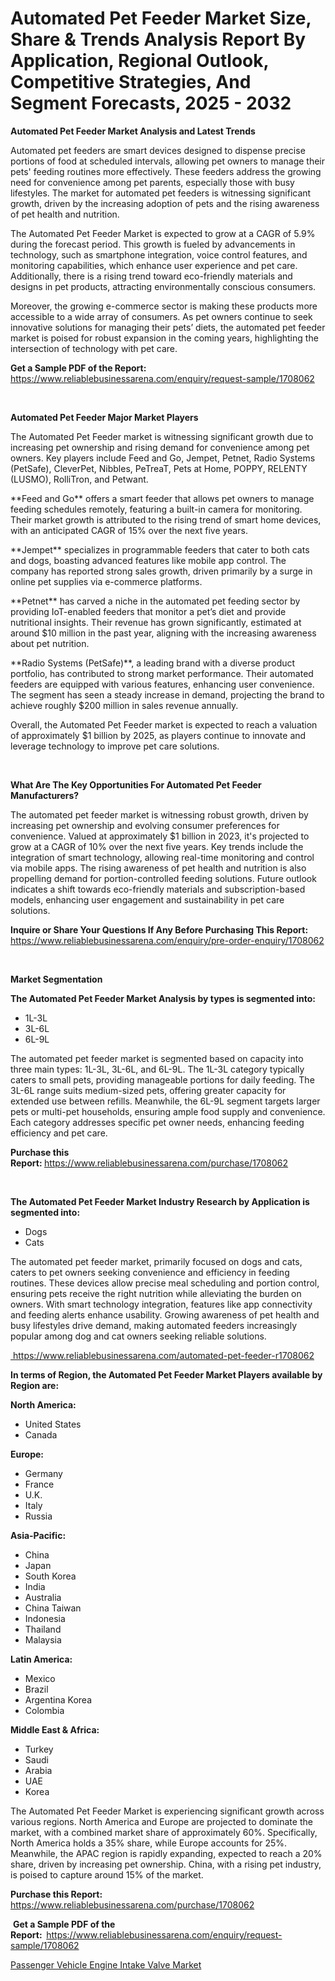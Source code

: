 <p><h1>Automated Pet Feeder Market Size, Share & Trends Analysis Report By Application, Regional Outlook, Competitive Strategies, And Segment Forecasts, 2025 - 2032</h1></p><p><strong>Automated Pet Feeder Market Analysis and Latest Trends</strong></p>
<p><p>Automated pet feeders are smart devices designed to dispense precise portions of food at scheduled intervals, allowing pet owners to manage their pets' feeding routines more effectively. These feeders address the growing need for convenience among pet parents, especially those with busy lifestyles. The market for automated pet feeders is witnessing significant growth, driven by the increasing adoption of pets and the rising awareness of pet health and nutrition.</p><p>The Automated Pet Feeder Market is expected to grow at a CAGR of 5.9% during the forecast period. This growth is fueled by advancements in technology, such as smartphone integration, voice control features, and monitoring capabilities, which enhance user experience and pet care. Additionally, there is a rising trend toward eco-friendly materials and designs in pet products, attracting environmentally conscious consumers.</p><p>Moreover, the growing e-commerce sector is making these products more accessible to a wide array of consumers. As pet owners continue to seek innovative solutions for managing their pets’ diets, the automated pet feeder market is poised for robust expansion in the coming years, highlighting the intersection of technology with pet care.</p></p>
<p><strong>Get a Sample PDF of the Report:&nbsp;</strong> <a href="https://www.reliablebusinessarena.com/enquiry/request-sample/1708062?utm_campaign=3015&utm_medium=2&utm_source=Github&utm_content=ia&utm_term=25032025&utm_id=automated-pet-feeder">https://www.reliablebusinessarena.com/enquiry/request-sample/1708062</a></p>
<p>&nbsp;</p>
<p><strong>Automated Pet Feeder Major Market Players</strong></p>
<p><p>The Automated Pet Feeder market is witnessing significant growth due to increasing pet ownership and rising demand for convenience among pet owners. Key players include Feed and Go, Jempet, Petnet, Radio Systems (PetSafe), CleverPet, Nibbles, PeTreaT, Pets at Home, POPPY, RELENTY (LUSMO), RolliTron, and Petwant.</p><p>**Feed and Go** offers a smart feeder that allows pet owners to manage feeding schedules remotely, featuring a built-in camera for monitoring. Their market growth is attributed to the rising trend of smart home devices, with an anticipated CAGR of 15% over the next five years.</p><p>**Jempet** specializes in programmable feeders that cater to both cats and dogs, boasting advanced features like mobile app control. The company has reported strong sales growth, driven primarily by a surge in online pet supplies via e-commerce platforms.</p><p>**Petnet** has carved a niche in the automated pet feeding sector by providing IoT-enabled feeders that monitor a pet’s diet and provide nutritional insights. Their revenue has grown significantly, estimated at around $10 million in the past year, aligning with the increasing awareness about pet nutrition.</p><p>**Radio Systems (PetSafe)**, a leading brand with a diverse product portfolio, has contributed to strong market performance. Their automated feeders are equipped with various features, enhancing user convenience. The segment has seen a steady increase in demand, projecting the brand to achieve roughly $200 million in sales revenue annually.</p><p>Overall, the Automated Pet Feeder market is expected to reach a valuation of approximately $1 billion by 2025, as players continue to innovate and leverage technology to improve pet care solutions.</p></p>
<p>&nbsp;</p>
<p><strong>What Are The Key Opportunities For Automated Pet Feeder Manufacturers?</strong></p>
<p><p>The automated pet feeder market is witnessing robust growth, driven by increasing pet ownership and evolving consumer preferences for convenience. Valued at approximately $1 billion in 2023, it's projected to grow at a CAGR of 10% over the next five years. Key trends include the integration of smart technology, allowing real-time monitoring and control via mobile apps. The rising awareness of pet health and nutrition is also propelling demand for portion-controlled feeding solutions. Future outlook indicates a shift towards eco-friendly materials and subscription-based models, enhancing user engagement and sustainability in pet care solutions.</p></p>
<p><strong>Inquire or Share Your Questions If Any Before Purchasing This Report:</strong> <a href="https://www.reliablebusinessarena.com/enquiry/pre-order-enquiry/1708062?utm_campaign=3015&utm_medium=2&utm_source=Github&utm_content=ia&utm_term=25032025&utm_id=automated-pet-feeder">https://www.reliablebusinessarena.com/enquiry/pre-order-enquiry/1708062</a></p>
<p>&nbsp;</p>
<p><strong>Market Segmentation</strong></p>
<p><strong>The Automated Pet Feeder Market Analysis by types is segmented into:</strong></p>
<p><ul><li>1L-3L</li><li>3L-6L</li><li>6L-9L</li></ul></p>
<p><p>The automated pet feeder market is segmented based on capacity into three main types: 1L-3L, 3L-6L, and 6L-9L. The 1L-3L category typically caters to small pets, providing manageable portions for daily feeding. The 3L-6L range suits medium-sized pets, offering greater capacity for extended use between refills. Meanwhile, the 6L-9L segment targets larger pets or multi-pet households, ensuring ample food supply and convenience. Each category addresses specific pet owner needs, enhancing feeding efficiency and pet care.</p></p>
<p><strong>Purchase this Report:&nbsp;</strong><a href="https://www.reliablebusinessarena.com/purchase/1708062?utm_campaign=3015&utm_medium=2&utm_source=Github&utm_content=ia&utm_term=25032025&utm_id=automated-pet-feeder">https://www.reliablebusinessarena.com/purchase/1708062</a></p>
<p>&nbsp;</p>
<p><strong>The Automated Pet Feeder Market Industry Research by Application is segmented into:</strong></p>
<p><ul><li>Dogs</li><li>Cats</li></ul></p>
<p><p>The automated pet feeder market, primarily focused on dogs and cats, caters to pet owners seeking convenience and efficiency in feeding routines. These devices allow precise meal scheduling and portion control, ensuring pets receive the right nutrition while alleviating the burden on owners. With smart technology integration, features like app connectivity and feeding alerts enhance usability. Growing awareness of pet health and busy lifestyles drive demand, making automated feeders increasingly popular among dog and cat owners seeking reliable solutions.</p></p>
<p><a href="https://www.reliablebusinessarena.com/automated-pet-feeder-r1708062?utm_campaign=3015&utm_medium=2&utm_source=Github&utm_content=ia&utm_term=25032025&utm_id=automated-pet-feeder">&nbsp;https://www.reliablebusinessarena.com/automated-pet-feeder-r1708062</a></p>
<p><strong>In terms of Region, the Automated Pet Feeder Market Players available by Region are:</strong></p>
<p>
    <p> <strong> North America: </strong>
        <ul>
            <li>United States</li>
            <li>Canada</li>
        </ul>
        </p> 
    <p> <strong> Europe: </strong>
        <ul>
            <li>Germany</li>
            <li>France</li>
            <li>U.K.</li>
            <li>Italy</li>
            <li>Russia</li>
        </ul>
        </p> 
    <p> <strong> Asia-Pacific: </strong>
        <ul>
            <li>China</li>
            <li>Japan</li>
            <li>South Korea</li>
            <li>India</li>
            <li>Australia</li>
            <li>China Taiwan</li>
            <li>Indonesia</li>
            <li>Thailand</li>
            <li>Malaysia</li>
        </ul>
        </p> 
    <p> <strong> Latin America: </strong>
        <ul>
            <li>Mexico</li>
            <li>Brazil</li>
            <li>Argentina Korea</li>
            <li>Colombia</li>
        </ul>
        </p> 
    <p> <strong> Middle East & Africa: </strong>
        <ul>
            <li>Turkey</li>
            <li>Saudi</li>
            <li>Arabia</li>
            <li>UAE</li>
            <li>Korea</li>
        </ul>
    </p>
    </p>
<p><p>The Automated Pet Feeder Market is experiencing significant growth across various regions. North America and Europe are projected to dominate the market, with a combined market share of approximately 60%. Specifically, North America holds a 35% share, while Europe accounts for 25%. Meanwhile, the APAC region is rapidly expanding, expected to reach a 20% share, driven by increasing pet ownership. China, with a rising pet industry, is poised to capture around 15% of the market.</p></p>
<p><strong>Purchase this Report: </strong><a href="https://www.reliablebusinessarena.com/purchase/1708062?utm_campaign=3015&utm_medium=2&utm_source=Github&utm_content=ia&utm_term=25032025&utm_id=automated-pet-feeder">https://www.reliablebusinessarena.com/purchase/1708062</a></p>
<p>&nbsp;<strong>Get a Sample PDF of the Report:&nbsp;&nbsp;</strong><a href="https://www.reliablebusinessarena.com/enquiry/request-sample/1708062?utm_campaign=3015&utm_medium=2&utm_source=Github&utm_content=ia&utm_term=25032025&utm_id=automated-pet-feeder">https://www.reliablebusinessarena.com/enquiry/request-sample/1708062</a></p>
<p><strong></strong></p>
<p><p><a href="https://github.com/voigttyagi/Market-Research-Report-List-1/blob/main/passenger-vehicle-engine-intake-valve-market.md?utm_campaign=3015&utm_medium=2&utm_source=Github&utm_content=ia&utm_term=25032025&utm_id=automated-pet-feeder">Passenger Vehicle Engine Intake Valve Market</a></p></p>